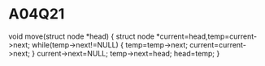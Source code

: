 A04Q21
======
void move(struct node *head)
{
struct node *current=head,temp=current->next;
while(temp->next!=NULL)
{
temp=temp->next;
current=current->next;
}
current->next=NULL;
temp->next=head;
head=temp;
}
